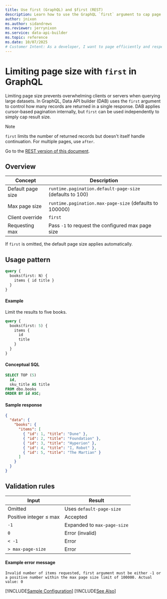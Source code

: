 ```yaml
---
title: Use first (GraphQL) and $first (REST)
description: Learn how to use the GraphQL `first` argument to cap page size, request the configured maximum with -1, and understand pagination validation in Data API builder.
author: jnixon
ms.author: sidandrews
ms.reviewer: jerrynixon
ms.service: data-api-builder
ms.topic: reference
ms.date: 10/07/2025
# Customer Intent: As a developer, I want to page efficiently and respect server limits.
---
```


# Limiting page size with `first` in GraphQL

Limiting page size prevents overwhelming clients or servers when querying large datasets. In GraphQL, Data API builder (DAB) uses the `first` argument to control how many records are returned in a single response. DAB applies cursor-based pagination internally, but `first` can be used independently to simply cap result size.

> [!NOTE]
> `first` limits the number of returned records but doesn't itself handle continuation. For multiple pages, use `after`.

Go to the [REST version of this document](./first-rest.md).

## Overview

| Concept           | Description                                              |
| ----------------- | -------------------------------------------------------- |
| Default page size | `runtime.pagination.default-page-size` (defaults to 100) |
| Max page size     | `runtime.pagination.max-page-size` (defaults to 100000)  |
| Client override   | `first`                                                  |
| Requesting max    | Pass `-1` to request the configured max page size        |

If `first` is omitted, the default page size applies automatically.

## Usage pattern

```graphql
query {
  books(first: N) {
    items { id title }
  }
}
```

#### Example

Limit the results to five books.

```graphql
query {
  books(first: 5) {
    items {
      id
      title
    }
  }
}
```

#### Conceptual SQL

```sql
SELECT TOP (5)
  id,
  sku_title AS title
FROM dbo.books
ORDER BY id ASC;
```

#### Sample response

```json
{
  "data": {
    "books": {
      "items": [
        { "id": 1, "title": "Dune" },
        { "id": 2, "title": "Foundation" },
        { "id": 3, "title": "Hyperion" },
        { "id": 4, "title": "I, Robot" },
        { "id": 5, "title": "The Martian" }
      ]
    }
  }
}
```

## Validation rules

| Input                  | Result                      |
| ---------------------- | --------------------------- |
| Omitted                | Uses `default-page-size`    |
| Positive integer ≤ max | Accepted                    |
| `-1`                   | Expanded to `max-page-size` |
| `0`                    | Error (invalid)             |
| `< -1`                 | Error                       |
| `> max-page-size`      | Error                       |

#### Example error message

```
Invalid number of items requested, first argument must be either -1 or a positive number within the max page size limit of 100000. Actual value: 0
```

[!INCLUDE[Sample Configuration](./includes/sample-config.md)]
[!INCLUDE[See Also](./includes/see-also.md)]
